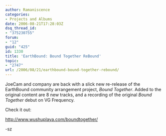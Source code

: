 ```yaml
---
author: Ramaniscence
categories:
- Projects and Albums
date: 2006-08-21T17:28:03Z
dsq_thread_id:
- "375230755"
forum:
- "12"
guid: "425"
id: 1330
title: 'EarthBound: Bound Together ReBound'
topic:
- "2747"
url: /2006/08/21/earthbound-bound-together-rebound/
---
```


JoeCam and company are back with a slick new re-release of the EarthBound community arrangement project, _Bound Together_. Added to the original content are 8 new tracks, and a recording of the original _Bound Together_ debut on VG Frequency.

Check it out:
  
<http://www.wushuplaya.com/boundtogether/>

-sz